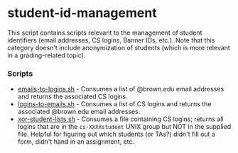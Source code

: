 # student-id-management

This script contains scripts relevant to the management of student identifiers (email addresses, CS logins, Banner IDs, etc.). Note that this category doesn't include anonymization of students (which is more relevant in a grading-related topic).

### Scripts

* [emails-to-logins.sh](https://github.com/ZacharyEspiritu/ta-scripts/blob/master/student-id-management/emails-to-logins.sh) - Consumes a list of @brown.edu email addresses and returns the associated CS logins.
* [logins-to-emails.sh](https://github.com/ZacharyEspiritu/ta-scripts/blob/master/student-id-management/logins-to-emails.sh) - Consumes a list of CS logins and returns the associated @brown.edu email addresses.
* [xor-student-lists.sh](https://github.com/ZacharyEspiritu/ta-scripts/blob/master/student-id-management/xor-student-lists.sh) - Consumes a file containing CS logins; returns all logins that are in the `cs-XXXXstudent` UNIX group but NOT in the supplied file. Helpful for figuring out which students (or TAs?) didn't fill out a form, didn't hand in an assignment, etc.
